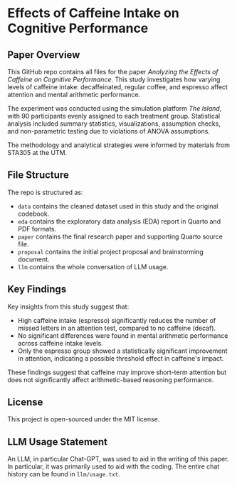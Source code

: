 # Effects of Caffeine Intake on Cognitive Performance

## Paper Overview

This GitHub repo contains all files for the paper *Analyzing the Effects of Caffeine on Cognitive Performance*. This study investigates how varying levels of caffeine intake: decaffeinated, regular coffee, and espresso affect attention and mental arithmetic performance. 

The experiment was conducted using the simulation platform *The Island*, with 90 participants evenly assigned to each treatment group. Statistical analysis included summary statistics, visualizations, assumption checks, and non-parametric testing due to violations of ANOVA assumptions.

The methodology and analytical strategies were informed by materials from STA305 at the UTM.

## File Structure

The repo is structured as:

-   `data` contains the cleaned dataset used in this study and the original codebook.
-   `eda` contains the exploratory data analysis (EDA) report in Quarto and PDF formats.
-   `paper` contains the final research paper and supporting Quarto source file.
-   `proposal` contains the initial project proposal and brainstorming document.
-   `llm` contains the whole conversation of LLM usage.

## Key Findings

Key insights from this study suggest that:
- High caffeine intake (espresso) significantly reduces the number of missed letters in an attention test, compared to no caffeine (decaf).
- No significant differences were found in mental arithmetic performance across caffeine intake levels.
- Only the espresso group showed a statistically significant improvement in attention, indicating a possible threshold effect in caffeine's impact.

These findings suggest that caffeine may improve short-term attention but does not significantly affect arithmetic-based reasoning performance.

## License
This project is open-sourced under the MIT license.

## LLM Usage Statement
An LLM, in particular Chat-GPT, was used to aid in the writing of this paper. In particular, it was primarily used to aid with the coding. The entire chat history can be found in `llm/usage.txt`.
